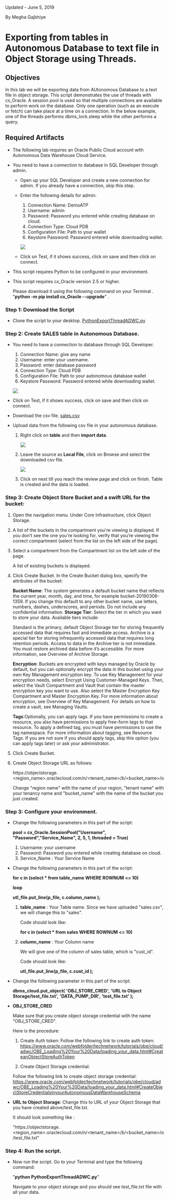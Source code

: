 Updated - June 5, 2019 

By Megha Gajbhiye

# Exporting from tables in Autonomous Database to text file in Object Storage using Threads.

## Objectives
	
In this lab we will be exporting data from AUtonomous Database to a text file in object storage. 
This script demonstrates the use of threads with cx_Oracle. A session pool is used so that multiple connections are available to perform work on the database. 
Only one operation (such as an execute or fetch) can take place at a time on a connection. 
In the below example, one of the threads performs dbms_lock.sleep while the other performs a query. 

## Required Artifacts

- The following lab requires an Oracle Public Cloud account with Autonomous Data Warehouse Cloud Service.

- You need to have a connection to database in SQL Developer through admin. 

    - Open up your SQL Developer and create a new connection for admin. If you already have a connection, skip this step. 

    - Enter the following details for admin:

        1.	Connection Name: DemoATP
        2.	Username: admin
        3.	Password: Password you entered while creating database on cloud.
        4.	Connection Type: Cloud PDB
        5.	Configuration File: Path to your wallet
        6.	Keystore Password: Password entered while downloading wallet. 

        ![](login.png)

    - Click on Test, if it shows success, click on save and then click on connect. 
 
 - This script requires Python to be configured in your environment. 
 
 - This script requires cx_Oracle version 2.5 or higher. 
    
    Please download it using the following command on your Terminal .    
    "**python -m pip install cx_Oracle --upgrade**" . 
 
### **Step 1**: Download the Script

- Clone the script to your desktop. [PythonExportThreadADWC.py](PythonExportThreadADWC.py)

### **Step 2**: Create SALES table in Autonomous Database.

- You need to have a connection to database through SQL Developer.
    1.	Connection Name: give any name
    2.	Username: enter your username.
    3.	Password: enter database password
    4.	Connection Type: Cloud PDB
    5.	Configuration File: Path to your autonomous database wallet
    6.	Keystore Password: Password entered while downloading wallet. 

  ![](login.png)

- Click on Test, if it shows success, click on save and then click on connect. 

- Download the csv file. [sales.csv](sales.csv)

- Upload data from the following csv file in your autonomous database.

    1. Right click on **table** and then **import data**.

        ![](importdata.png)
        
    2. Leave the source as **Local File**, click on Browse and select the downloaded csv file.
    
        ![](uploadsales.png)
        
    3. Click on next till you reach the review page and click on finish. Table is created and the data is loaded.

### **Step 3**: Create Object Store Bucket and a swift URL for the bucket:

   1. Open the navigation menu. Under Core Infrastructure, click Object Storage.

   2. A list of the buckets in the compartment you're viewing is displayed. If you don’t see the one you're looking for, verify that you’re viewing the correct compartment (select from the list on the left side of the page).

   3. Select a compartment from the Compartment list on the left side of the page.

       A list of existing buckets is displayed.

   4. Click Create Bucket.
       In the Create Bucket dialog box, specify the attributes of the bucket:

       **Bucket Name**: The system generates a default bucket name that reflects the current year, month, day, and time, for example bucket-20190306-1359. If you change this default to any other bucket name, use letters, numbers, dashes, underscores, and periods. Do not include any confidential information.
       **Storage Tier**: Select the tier in which you want to store your data. Available tiers include:

       Standard is the primary, default Object Storage tier for storing frequently accessed data that requires fast and immediate access.
       Archive is a special tier for storing infrequently accessed data that requires long retention periods. Access to data in the Archive tier is not immediate. You must restore archived data before it’s accessible. For more information, see Overview of Archive Storage.
 
       **Encryption**: Buckets are encrypted with keys managed by Oracle by default, but you can optionally encrypt the data in this bucket using your own Key Management encryption key. To use Key Management for your encryption needs, select Encrypt Using Customer-Managed Keys. Then, select the Vault Compartment and Vault that contain the master encryption key you want to use. Also select the Master Encryption Key Compartment and Master Encryption Key. For more information about encryption, see Overview of Key Management. For details on how to create a vault, see Managing Vaults.

       **Tags**:Optionally, you can apply tags. If you have permissions to create a resource, you also have permissions to apply free-form tags to that resource. To apply a defined tag, you must have permissions to use the tag namespace. For more information about tagging, see Resource Tags. If you are not sure if you should apply tags, skip this option (you can apply tags later) or ask your administrator.

   5. Click Create Bucket.
    
   6. Create Object Storage URL as follows:

      https://objectstorage.<region_name>.oraclecloud.com/n/<tenant_name>/b/<bucket_name>/o
        
      Change "region name" with the name of your region, "tenant name" with your tenancy name and "bucket_name" with the name of the bucket you just created. 
      
      
### **Step 3**: Configure your environment.

- Change the following parameters in this part of the script:

  **pool = cx_Oracle.SessionPool("Username", "Password","Service_Name", 2, 5, 1, threaded = True)**
  
  1. Username: your username
  2. Password: Password you entered while creating database on cloud.
  3. Service_Name : Your Service Name

- Change the following parameters in this part of the script:

  **for c in (select * from table_name WHERE ROWNUM <= 10)**
  
  **loop**
    
    **utl_file.put_line(p_file, c.column_name );**
  
  1. **table_name** : Your Table name. Since we have uploaded "sales.csv", we will change this to "sales". 
     
     Code should look like: 
     
     **for c in (select * from sales WHERE ROWNUM <= 10)**
     
  2. **column_name** : Your Column name
  
     We will give one of the column of sales table, which is "cust_id".
     
     Code should look like:
     
     **utl_file.put_line(p_file, c.cust_id );**
     
 
- Change the following parameter in this part of the script:

  **dbms_cloud.put_object(**
  	 **'OBJ_STORE_CRED',** 
	 **'URL to Object Storage/test_file.txt',**
	 **'DATA_PUMP_DIR',**
	 **'test_file.txt' );**
  
  
 -  **OBJ_STORE_CRED**
      
     Make sure that you create object storage credential with the name "OBJ_STORE_CRED".
     
     Here is the procedure:
     
  	1. Create Auth token: Follow the following link to create auth token: https://www.oracle.com/webfolder/technetwork/tutorials/obe/cloud/adwc/OBE_Loading%20Your%20Data/loading_your_data.html#CreateanObjectStoreAuthToken
     
  
  	2. Create Object Storage credential:
	
	  Follow the following link to create object storage credential:
			https://www.oracle.com/webfolder/technetwork/tutorials/obe/cloud/adwc/OBE_Loading%20Your%20Data/loading_your_data.html#CreateObjectStoreCredentialsinyourAutonomousDataWarehouseSchema


 	
 -  **URL to Object Storage**: Change this to URL of your Object Storage that you have created above/test_file.txt. 
    
    It should look something like :
     
    "https://objectstorage.<region_name>.oraclecloud.com/n/<tenant_name>/b/<bucket_name>/o/test_file.txt"

### **Step 4**: Run the script.

 - Now run the script. Go to your Terminal and type the following command: 
 
   "**python PythonExportThreadADWC.py**" 
 
   Navigate to your object storage and you should see test_file.txt file with all your data.
